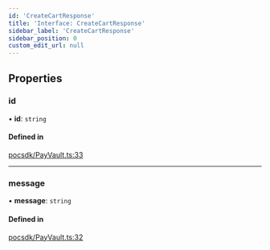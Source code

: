 ```yaml
---
id: 'CreateCartResponse'
title: 'Interface: CreateCartResponse'
sidebar_label: 'CreateCartResponse'
sidebar_position: 0
custom_edit_url: null
---
```


## Properties

### id

• **id**: `string`

#### Defined in

[pocsdk/PayVault.ts:33](https://github.com/Project-Krypto/ReactPayVault/blob/a607b61/src/lib/pocsdk/PayVault.ts#L33)

---

### message

• **message**: `string`

#### Defined in

[pocsdk/PayVault.ts:32](https://github.com/Project-Krypto/ReactPayVault/blob/a607b61/src/lib/pocsdk/PayVault.ts#L32)
